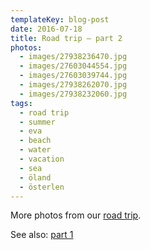 ```yaml
---
templateKey: blog-post
date: 2016-07-18
title: Road trip – part 2
photos:
  - images/27938236470.jpg
  - images/27603044554.jpg
  - images/27603039744.jpg
  - images/27938262070.jpg
  - images/27938232060.jpg
tags:
  - road trip
  - summer
  - eva
  - beach
  - water
  - vacation
  - sea
  - öland
  - österlen
---
```


More photos from our [road trip](/2016-07-12-road-trip/).

See also: [part 1](/2016-07-12-road-trip/)
